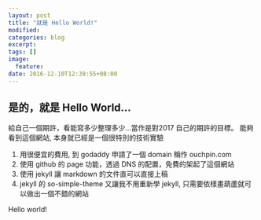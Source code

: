 ```yaml
---
layout: post
title: "就是 Hello World!"
modified:
categories: blog
excerpt:
tags: []
image:
  feature:
date: 2016-12-10T12:39:55+08:00
---
```


## 是的，就是 Hello World...

給自己一個期許，看能寫多少整理多少...當作是對2017 自己的期許的目標。
能夠看到這個網站, 本身就已經是一個很特別的技術實驗
1. 用很便宜的費用, 到 godaddy 申請了一個 domain 稱作 ouchpin.com 
2. 使用 github 的 page 功能，透過 DNS 的配置，免費的架起了這個網站
3. 使用 jekyll 讓 markdown 的文件直可以直接上稿
4. jekyll 的 so-simple-theme 又讓我不用重新學 jekyll, 只需要依樣畫葫蘆就可以做出一個不錯的網站

Hello world!
